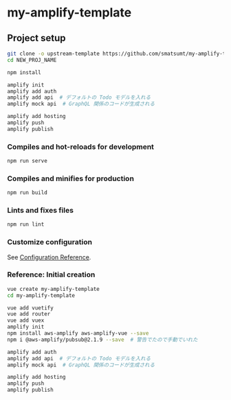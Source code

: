 # my-amplify-template

## Project setup
```bash
git clone -o upstream-template https://github.com/smatsumt/my-amplify-template.git NEW_PROJ_NAME
cd NEW_PROJ_NAME

npm install

amplify init
amplify add auth
amplify add api  # デフォルトの Todo モデルを入れる
amplify mock api  # GraphQL 関係のコードが生成される

amplify add hosting
amplify push
amplify publish
```

### Compiles and hot-reloads for development
```bash
npm run serve
```

### Compiles and minifies for production
```bash
npm run build
```

### Lints and fixes files
```bash
npm run lint
```

### Customize configuration
See [Configuration Reference](https://cli.vuejs.org/config/).


### Reference: Initial creation

```bash
vue create my-amplify-template
cd my-amplify-template

vue add vuetify
vue add router
vue add vuex
amplify init
npm install aws-amplify aws-amplify-vue --save
npm i @aws-amplify/pubsub@2.1.9 --save  # 警告でたので手動でいれた

amplify add auth
amplify add api  # デフォルトの Todo モデルを入れる
amplify mock api  # GraphQL 関係のコードが生成される

amplify add hosting
amplify push
amplify publish

```

